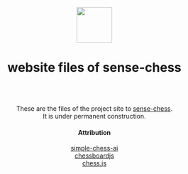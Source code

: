<p align="center">
  <img src="https://raw.githubusercontent.com/sense-chess/artwork/master/sense-chess.png" width=80><br>
</p>
<h1 align="center">website files of sense-chess</h1>
<br>
<br>
<p align="center">
  These are the files of the project site to <a href="https://sense-chess.de">sense-chess</a>.
  <br>
  It is under permanent construction.
  <br>
</p>  
<h4 align="center">Attribution</h4>
<p align="center">
  <a href="https://github.com/lhartikk/simple-chess-ai">simple-chess-ai</a>
  <br>
  <a href="https://github.com/oakmac/chessboardjs">chessboardjs</a>
  <br>
  <a href="https://github.com/jhlywa/chess.js">chess.js</a>
  <br>
</p>